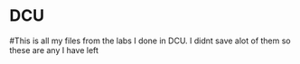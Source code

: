 # DCU
#This is all my files from the labs I done in DCU. I didnt save alot of them so these are any I have left
